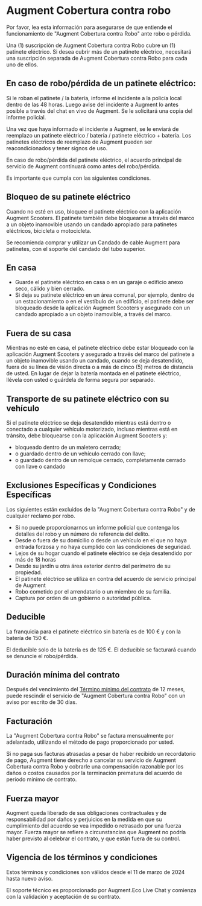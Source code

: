 # Augment Cobertura contra robo

Por favor, lea esta información para asegurarse de que entiende el funcionamiento de "Augment Cobertura contra Robo" ante robo o pérdida.

Una (1) suscripción de Augment Cobertura contra Robo cubre un (1) patinete eléctrico. Si desea cubrir más de un patinete eléctrico, necesitará una suscripción separada de Augment Cobertura contra Robo para cada uno de ellos.

## En caso de robo/pérdida de un patinete eléctrico:

Si le roban el patinete / la batería, informe el incidente a la policía local dentro de las 48 horas. Luego avise del incidente a Augment lo antes posible a través del chat en vivo de Augment. Se le solicitará una copia del informe policial.

Una vez que haya informado el incidente a Augment, se le enviará de reemplazo un patinete eléctrico / batería / patinete eléctrico + batería. Los patinetes eléctricos de reemplazo de Augment pueden ser reacondicionados y tener signos de uso.

En caso de robo/pérdida del patinete eléctrico, el acuerdo principal de servicio de Augment continuará como antes del robo/pérdida.

Es importante que cumpla con las siguientes condiciones.

## Bloqueo de su patinete eléctrico

Cuando no esté en uso, bloquee el patinete eléctrico con la aplicación Augment Scooters. El patinete también debe bloquearse a través del marco a un objeto inamovible usando un candado apropiado para patinetes eléctricos, bicicleta o motocicleta.

Se recomienda comprar y utilizar un Candado de cable Augment para patinetes, con el soporte del candado del tubo superior.

## En casa

- Guarde el patinete eléctrico en casa o en un garaje o edificio anexo seco, cálido y bien cerrado.
- Si deja su patinete eléctrico en un área comunal, por ejemplo, dentro de un estacionamiento o en el vestíbulo de un edificio, el patinete debe ser bloqueado desde la aplicación Augment Scooters y asegurado con un candado apropiado a un objeto inamovible, a través del marco.

## Fuera de su casa

Mientras no esté en casa, el patinete eléctrico debe estar bloqueado con la aplicación Augment Scooters y asegurado a través del marco del patinete a un objeto inamovible usando un candado, cuando se deja desatendido, fuera de su línea de visión directa o a más de cinco (5) metros de distancia de usted. En lugar de dejar la batería montada en el patinete eléctrico, llévela con usted o guárdela de forma segura por separado.

## Transporte de su patinete eléctrico con su vehículo

Si el patinete eléctrico se deja desatendido mientras está dentro o conectado a cualquier vehículo motorizado, incluso mientras está en tránsito, debe bloquearse con la aplicación Augment Scooters y:

- bloqueado dentro de un maletero cerrado;
- o guardado dentro de un vehículo cerrado con llave;
- o guardado dentro de un remolque cerrado, completamente cerrado con llave o candado

## Exclusiones Específicas y Condiciones Específicas

Los siguientes están excluidos de la "Augment Cobertura contra Robo" y de cualquier reclamo por robo.

- Si no puede proporcionarnos un informe policial que contenga los detalles del robo y un número de referencia del delito.
- Desde o fuera de su domicilio o desde un vehículo en el que no haya entrada forzosa y no haya cumplido con las condiciones de seguridad.
- Lejos de su hogar cuando el patinete eléctrico se deja desatendido por más de 18 horas
- Desde su jardín u otra área exterior dentro del perímetro de su propiedad.
- El patinete eléctrico se utiliza en contra del acuerdo de servicio principal de Augment
- Robo cometido por el arrendatario o un miembro de su familia.
- Captura por orden de un gobierno o autoridad pública.

## Deducible

La franquicia para el patinete eléctrico sin batería es de 100 € y con la batería de 150 €.

El deducible solo de la batería es de 125 €. El deducible se facturará cuando se denuncie el robo/pérdida.

## Duración mínima del contrato

Después del vencimiento del [Término mínimo del contrato](https://www.lawinsider.com/dictionary/minimum-contract-term) de 12 meses, puede rescindir el servicio de "Augment Cobertura contra Robo" con un aviso por escrito de 30 días.

## Facturación

La "Augment Cobertura contra Robo" se factura mensualmente por adelantado, utilizando el método de pago proporcionado por usted.

Si no paga sus facturas atrasadas a pesar de haber recibido un recordatorio de pago, Augment tiene derecho a cancelar su servicio de Augment Cobertura contra Robo y cobrarle una compensación razonable por los daños o costos causados por la terminación prematura del acuerdo de período mínimo de contrato.

## Fuerza mayor

Augment queda liberado de sus obligaciones contractuales y de responsabilidad por daños y perjuicios en la medida en que su cumplimiento del acuerdo se vea impedido o retrasado por una fuerza mayor. Fuerza mayor se refiere a circunstancias que Augment no podría haber previsto al celebrar el contrato, y que están fuera de su control.

## Vigencia de los términos y condiciones

Estos términos y condiciones son válidos desde el 11 de marzo de 2024 hasta nuevo aviso.

El soporte técnico es proporcionado por Augment.Eco Live Chat y comienza con la validación y aceptación de su contrato.
